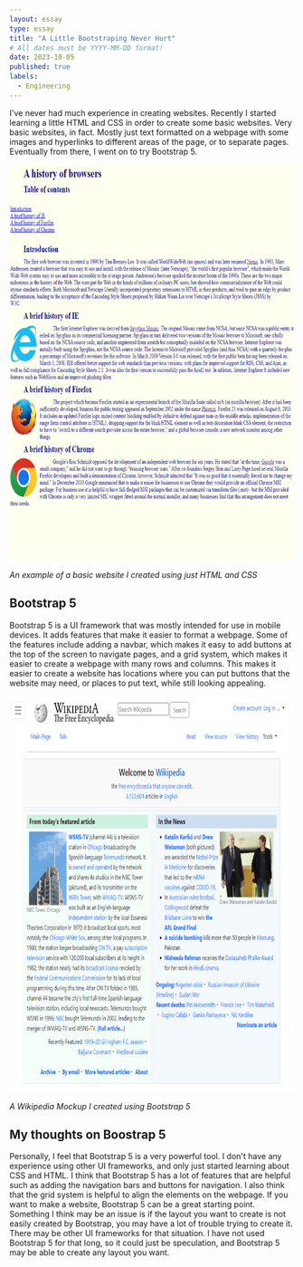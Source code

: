```yaml
---
layout: essay
type: essay
title: "A Little Bootstraping Never Hurt"
# All dates must be YYYY-MM-DD format!
date: 2023-10-05
published: true
labels:
  - Engineering
---
```



I've never had much experience in creating websites. Recently I started learning a little HTML and CSS in order to create some basic websites. Very basic websites, in fact. Mostly just text formatted on a webpage with some images and hyperlinks to different areas of the page, or to separate pages. Eventually from there, I went on to try Bootstrap 5.

<img src="../img/Basic-Website.png" height="700">

*An example of a basic website I created using just HTML and CSS*


## Bootstrap 5

Bootstrap 5 is a UI framework that was mostly intended for use in mobile devices. It adds features that make it easier to format a webpage. Some of the features include adding a navbar, which makes it easy to add buttons at the top of the screen to navigate pages, and a grid system, which makes it easier to create a webpage with many rows and columns. This makes it easier to create a website has locations where you can put buttons that the website may need, or places to put text, while still looking appealing.

<img height="700px" src="../img/Bootstrap-Example.png">

*A Wikipedia Mockup I created using Bootstrap 5*

## My thoughts on Boostrap 5

Personally, I feel that Bootstrap 5 is a very powerful tool. I don't have any experience using other UI frameworks, and only just started learning about CSS and HTML. I think that Bootstrap 5 has a lot of features that are helpful such as adding the navigation bars and buttons for navigation. I also think that the grid system is helpful to align the elements on the webpage. If you want to make a website, Bootstrap 5 can be a great starting point. Something I think may be an issue is if the layout you want to create is not easily created by Bootstrap, you may have a lot of trouble trying to create it. There may be other UI frameworks for that situation. I have not used Bootstrap 5 for that long, so it could just be speculation, and Bootstrap 5 may be able to create any layout you want.

